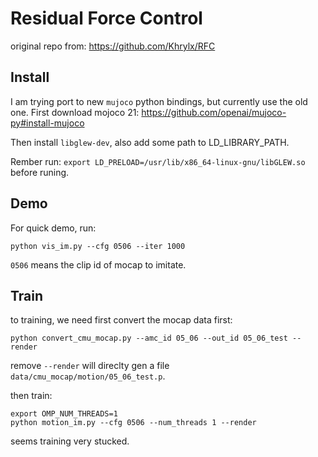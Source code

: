 # Residual Force Control

original repo from: https://github.com/Khrylx/RFC


## Install

I am trying port to new `mujoco` python bindings, but currently use the old one. First download mojoco 21: https://github.com/openai/mujoco-py#install-mujoco

Then install `libglew-dev`, also add some path to LD_LIBRARY_PATH.

Rember run: `export LD_PRELOAD=/usr/lib/x86_64-linux-gnu/libGLEW.so` before runing.


## Demo

For quick demo, run:

```
python vis_im.py --cfg 0506 --iter 1000
```

`0506` means the clip id of mocap to imitate.


## Train

to training, we need first convert the mocap data first:

```
python convert_cmu_mocap.py --amc_id 05_06 --out_id 05_06_test --render
```

remove `--render` will direclty gen a file `data/cmu_mocap/motion/05_06_test.p`.

then train:

```
export OMP_NUM_THREADS=1
python motion_im.py --cfg 0506 --num_threads 1 --render
```
seems training very stucked.

